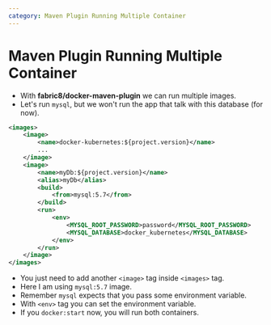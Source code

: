 ```yaml
---
category: Maven Plugin Running Multiple Container
---
```


# Maven Plugin Running Multiple Container

* With **fabric8/docker-maven-plugin** we can run multiple images.
* Let's run `mysql`, but we won't run the app that talk with this database (for now).

```xml
<images>
    <image>
        <name>docker-kubernetes:${project.version}</name>
        ...
    </image>
    <image>
        <name>myDb:${project.version}</name>
        <alias>myDb</alias>
        <build>
            <from>mysql:5.7</from>
        </build>
        <run>
            <env>
                <MYSQL_ROOT_PASSWORD>password</MYSQL_ROOT_PASSWORD>
                <MYSQL_DATABASE>docker_kubernetes</MYSQL_DATABASE>
            </env>
        </run>
    </image>
</images>
```
* You just need to add another `<image>` tag inside `<images>` tag.
* Here I am using `mysql:5.7` image.
* Remember `mysql` expects that you pass some environment variable.
* With `<env>` tag you can set the environment variable.
* If you `docker:start` now, you will run both containers.
